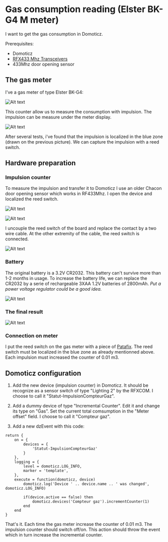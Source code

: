 # Gas consumption reading (Elster BK-G4 M meter)
I want to get the gas consumption in Domoticz.

Prerequisites:
* Domoticz
* [RFX433 Mhz Transceivers](http://www.rfxcom.com/epages/78165469.sf/en_GB/?ObjectPath=/Shops/78165469/Categories/Transceivers)
* 433Mhz door opening sensor

## The gas meter
I've a gas meter of type Elster BK-G4:

![Alt text](image/compteur.jpg)

This counter allow us to measure the consumption with impulsion. The impulsion can be measure under the meter display.

![Alt text](image/compteur-detail.jpg)

After several tests, i've found that the impulsion is localized in the blue zone (drawn on the previous picture).
We can capture the impulsion with a reed switch.

## Hardware preparation

### Impulsion counter

To measure the impulsion and transfer it to Domoticz I use an older Chacon door opening sensor which works in RF433Mhz. I open the device and localized the reed switch.

![Alt text](image/door-switch-front.jpg)

![Alt text](image/dorr-switch-back.jpg)

I uncouple the reed switch of the board and replace the contact by a two wire cable. At the other extremity of the cable, the reed switch is connected.

![Alt text](image/mount-1.jpg)

### Battery 

The original battery is a 3.2V CR2032. This battery can't survive more than 1-2 months in usage.
To increase the battery life, we can replace the CR2032 by a serie of rechargeable 3XAA 1.2V batteries of 2800mAh. *Put a power voltage regulator could be a good idea.*

![Alt text](image/mount-2.jpg)

### The final result

![Alt text](image/mount-3.jpg)

### Connection on meter

I put the reed switch on the gas meter with a piece of [Patafix](https://www.uhu.com/en/product-page/patafix-white/35211). The reed switch must be localized in the blue zone as already mentionned above.
Each impulsion must increased the counter of 0.01 m3.

## Domoticz configuration

1. Add the new device (impulsion counter) in Domoticz. It should be recognize as a sensor switch of type "Lighting 2" by the RFXCOM.
I choose to call it "Statut-ImpulsionCompteurGaz".

2. Add a dummy device of type "Incremental Counter". Edit it and change its type on "Gas". Set the current total comsumption in the "Meter offset" field.
I choose to call it "Compteur gaz".

3. Add a new dzEvent with this code:
```
return {
	on = {
		devices = {
			'Statut-ImpulsionCompteurGaz'
		}
	},
	logging = {
		level = domoticz.LOG_INFO,
		marker = 'template',
	},
	execute = function(domoticz, device)
		domoticz.log('Device ' .. device.name .. ' was changed', domoticz.LOG_INFO)
		
		if(device.active == false) then 
		    domoticz.devices('Compteur gaz').incrementCounter(1)
		end
	end
}
```

That's it. 
Each time the gas meter increase the counter of 0.01 m3. The impulsion counter should switch off/on. This action should throw the event which in turn increase the incremental counter.

